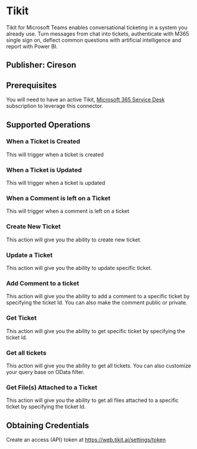 # Tikit
Tikit for Microsoft Teams enables conversational ticketing in a system you already use. Turn messages from chat into tickets, authenticate with M365 single sign on, deflect common questions with artificial intelligence and report with Power BI.

## Publisher: Cireson

## Prerequisites
You will need to have an active Tikit, [Microsoft 365 Service Desk](https://www.tikit.ai/pricing/) subscription to leverage this connector.

## Supported Operations

### When a Ticket is Created
This will trigger when a ticket is created

### When a Ticket is Updated
This will trigger when a ticket is updated

### When a Comment is left on a Ticket
This will trigger when a comment is left on a ticket

### Create New Ticket
This action will give you the ability to create new ticket.

### Update a Ticket
This action will give you the ability to update specific ticket.

### Add Comment to a ticket
This action will give you the ability to add a comment to a specific ticket by specifying the ticket Id.
You can also make the comment public or private.

### Get Ticket
This action will give you the ability to get specific ticket by specifying the ticket Id.

### Get all tickets
This action will give you the ability to get all tickets.
You can also customize your query base on OData filter.

### Get File(s) Attached to a Ticket
This action will give you the ability to get all files attached to a specific ticket by specifying the ticket Id.

## Obtaining Credentials
Create an access (API) token at https://web.tikit.ai/settings/token